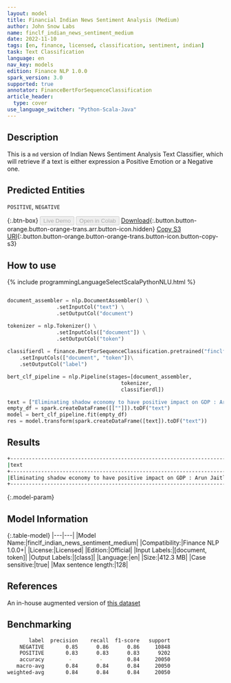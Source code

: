 ```yaml
---
layout: model
title: Financial Indian News Sentiment Analysis (Medium)
author: John Snow Labs
name: finclf_indian_news_sentiment_medium
date: 2022-11-10
tags: [en, finance, licensed, classification, sentiment, indian]
task: Text Classification
language: en
nav_key: models
edition: Finance NLP 1.0.0
spark_version: 3.0
supported: true
annotator: FinanceBertForSequenceClassification
article_header:
  type: cover
use_language_switcher: "Python-Scala-Java"
---
```


## Description

This is a `md` version of Indian News Sentiment Analysis Text Classifier, which will retrieve if a text is either expression a Positive Emotion or a Negative one.

## Predicted Entities

`POSITIVE`, `NEGATIVE`

{:.btn-box}
<button class="button button-orange" disabled>Live Demo</button>
<button class="button button-orange" disabled>Open in Colab</button>
[Download](https://s3.amazonaws.com/auxdata.johnsnowlabs.com/finance/models/finclf_indian_news_sentiment_medium_en_1.0.0_3.0_1668058635760.zip){:.button.button-orange.button-orange-trans.arr.button-icon.hidden}
[Copy S3 URI](s3://auxdata.johnsnowlabs.com/finance/models/finclf_indian_news_sentiment_medium_en_1.0.0_3.0_1668058635760.zip){:.button.button-orange.button-orange-trans.button-icon.button-copy-s3}

## How to use



<div class="tabs-box" markdown="1">
{% include programmingLanguageSelectScalaPythonNLU.html %}

```python

document_assembler = nlp.DocumentAssembler() \
                .setInputCol("text") \
                .setOutputCol("document")

tokenizer = nlp.Tokenizer() \
                .setInputCols(["document"]) \
                .setOutputCol("token")
      
classifierdl = finance.BertForSequenceClassification.pretrained("finclf_indian_news_sentiment_medium","en", "finance/models")\
    .setInputCols(["document", "token"])\
    .setOutputCol("label")

bert_clf_pipeline = nlp.Pipeline(stages=[document_assembler,
                                     tokenizer,
                                     classifierdl])

text = ["Eliminating shadow economy to have positive impact on GDP : Arun Jaitley"]
empty_df = spark.createDataFrame([[""]]).toDF("text")
model = bert_clf_pipeline.fit(empty_df)
res = model.transform(spark.createDataFrame([text]).toDF("text"))


```

</div>

## Results

```bash
+------------------------------------------------------------------------+----------+
|text                                                                    |result    |
+------------------------------------------------------------------------+----------+
|Eliminating shadow economy to have positive impact on GDP : Arun Jaitley|[POSITIVE]|
+------------------------------------------------------------------------+----------+

```

{:.model-param}
## Model Information

{:.table-model}
|---|---|
|Model Name:|finclf_indian_news_sentiment_medium|
|Compatibility:|Finance NLP 1.0.0+|
|License:|Licensed|
|Edition:|Official|
|Input Labels:|[document, token]|
|Output Labels:|[class]|
|Language:|en|
|Size:|412.3 MB|
|Case sensitive:|true|
|Max sentence length:|128|

## References

An in-house augmented version of [this dataset](https://www.kaggle.com/datasets/harshrkh/india-financial-news-headlines-sentiments)

## Benchmarking

```bash
       label  precision    recall  f1-score   support
    NEGATIVE       0.85      0.86      0.86     10848
    POSITIVE       0.83      0.83      0.83      9202
    accuracy        -         -        0.84     20050
   macro-avg       0.84      0.84      0.84     20050
weighted-avg       0.84      0.84      0.84     20050
```

